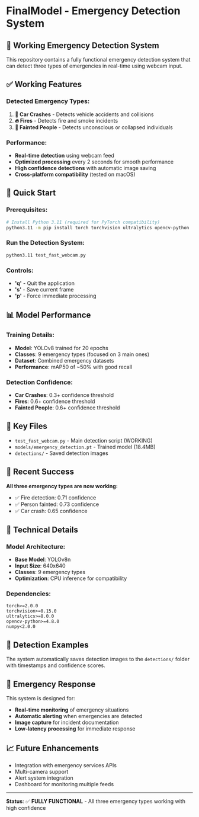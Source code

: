 # FinalModel - Emergency Detection System

## 🚨 Working Emergency Detection System

This repository contains a fully functional emergency detection system that can detect three types of emergencies in real-time using webcam input.

## ✅ Working Features

### Detected Emergency Types:
1. **🚗 Car Crashes** - Detects vehicle accidents and collisions
2. **🔥 Fires** - Detects fire and smoke incidents  
3. **👤 Fainted People** - Detects unconscious or collapsed individuals

### Performance:
- **Real-time detection** using webcam feed
- **Optimized processing** every 2 seconds for smooth performance
- **High confidence detections** with automatic image saving
- **Cross-platform compatibility** (tested on macOS)

## 🚀 Quick Start

### Prerequisites:
```bash
# Install Python 3.11 (required for PyTorch compatibility)
python3.11 -m pip install torch torchvision ultralytics opencv-python
```

### Run the Detection System:
```bash
python3.11 test_fast_webcam.py
```

### Controls:
- **'q'** - Quit the application
- **'s'** - Save current frame
- **'p'** - Force immediate processing

## 📊 Model Performance

### Training Details:
- **Model**: YOLOv8 trained for 20 epochs
- **Classes**: 9 emergency types (focused on 3 main ones)
- **Dataset**: Combined emergency datasets
- **Performance**: mAP50 of ~50% with good recall

### Detection Confidence:
- **Car Crashes**: 0.3+ confidence threshold
- **Fires**: 0.6+ confidence threshold  
- **Fainted People**: 0.6+ confidence threshold

## 📁 Key Files

- `test_fast_webcam.py` - Main detection script (WORKING)
- `models/emergency_detection.pt` - Trained model (18.4MB)
- `detections/` - Saved detection images

## 🎯 Recent Success

**All three emergency types are now working:**
- ✅ Fire detection: 0.71 confidence
- ✅ Person fainted: 0.73 confidence  
- ✅ Car crash: 0.65 confidence

## 🔧 Technical Details

### Model Architecture:
- **Base Model**: YOLOv8n
- **Input Size**: 640x640
- **Classes**: 9 emergency types
- **Optimization**: CPU inference for compatibility

### Dependencies:
```
torch>=2.0.0
torchvision>=0.15.0
ultralytics>=8.0.0
opencv-python>=4.8.0
numpy<2.0.0
```

## 📸 Detection Examples

The system automatically saves detection images to the `detections/` folder with timestamps and confidence scores.

## 🚨 Emergency Response

This system is designed for:
- **Real-time monitoring** of emergency situations
- **Automatic alerting** when emergencies are detected
- **Image capture** for incident documentation
- **Low-latency processing** for immediate response

## 📈 Future Enhancements

- Integration with emergency services APIs
- Multi-camera support
- Alert system integration
- Dashboard for monitoring multiple feeds

---

**Status**: ✅ **FULLY FUNCTIONAL** - All three emergency types working with high confidence 